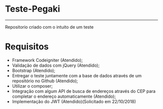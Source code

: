 # Teste-Pegaki
---
Repositorio criado com o intuito de um teste 

# Requisitos
+ Framework Codeigniter (Atendido);
+ Validação de dados com jQuery (Atendido);
+ Bootstrap (Atendido);
+ Entregar o teste juntamente com a base de dados através de um repositório no Github (Atendido);
+ Utilizar o composer;
+ Integração com algum API de busca de endereços através do CEP para completar o endereço automaticamente (Atendido);
+ Implementação do JWT (Atendido)(Solicitado em 22/10/2018)
